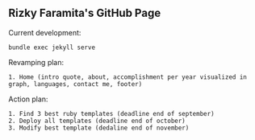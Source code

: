 ## Rizky Faramita's GitHub Page

Current development:

```
bundle exec jekyll serve
```

Revamping plan:

```
1. Home (intro quote, about, accomplishment per year visualized in graph, languages, contact me, footer)
```

Action plan:
```
1. Find 3 best ruby templates (deadline end of september)
2. Deploy all templates (deadline end of october)
3. Modify best template (dedaline end of november)
```

